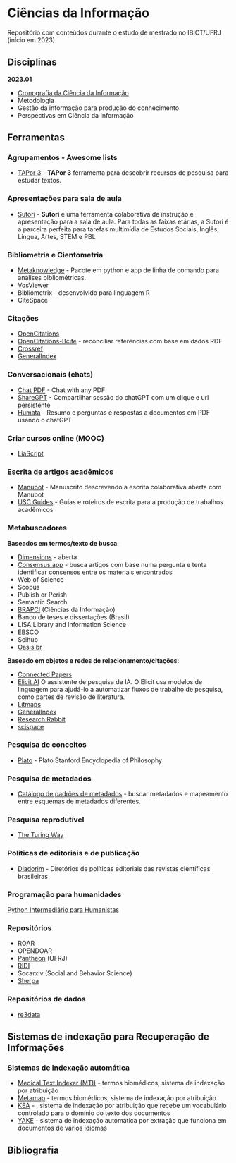 # Ciências da Informação

Repositório com conteúdos durante o estudo de mestrado no IBICT/UFRJ (início em 2023)

## Disciplinas

**2023.01**

- [Cronografia da Ciência da Informação](/disciplinas/cronografia-da-ciencia-da-informacao.md)
- Metodologia
- Gestão da informação para produção do conhecimento
- Perspectivas em Ciência da Informação

## Ferramentas

### Agrupamentos - Awesome lists

- [TAPor 3](https://tapor.ca/home) - **TAPor 3** ferramenta para descobrir recursos de pesquisa para estudar textos.

### Apresentações para sala de aula

- [Sutori](https://www.sutori.com/en/) - **Sutori** é uma ferramenta colaborativa de instrução e apresentação para a sala de aula. Para todas as faixas etárias, a Sutori é a parceira perfeita para tarefas multimídia de Estudos Sociais, Inglês, Língua, Artes, STEM e PBL

### Bibliometria e Cientometria

- [Metaknowledge](https://metaknowledge.readthedocs.io/en/latest/) - Pacote em python e app de linha de comando para análises bibliométricas.
- VosViewer
- Bibliometrix - desenvolvido para linguagem R
- CiteSpace

### Citações

- [OpenCitations](https://opencitations.net/)
- [OpenCitations-Bcite](https://github.com/opencitations/bcite) - reconciliar referências com base em dados RDF
- [Crossref](https://www.crossref.org/)
- [GeneralIndex](https://archive.org/details/GeneralIndex)

### Conversacionais (chats)

- [Chat PDF](https://www.chatpdf.com/) - Chat with any PDF
- [ShareGPT](https://sharegpt.com/) - Compartilhar sessão do chatGPT com um clique e url persistente
- [Humata](https://humata.ai) - Resumo e perguntas e respostas a documentos em PDF usando o chatGPT 

### Criar cursos online (MOOC)

- [LiaScript](https://liascript.github.io/)


### Escrita de artigos acadêmicos

- [Manubot](https://greenelab.github.io/meta-review/) - Manuscrito descrevendo a escrita colaborativa aberta com Manubot
- [USC Guides](https://libguides-usc-edu.translate.goog/writingguide) - Guias e roteiros de escrita para a produção de trabalhos acadêmicos

### Metabuscadores

**Baseados em termos/texto de busca**:

- [Dimensions](https://www.dimensions.ai) - aberta
- [Consensus.app](https://consensus.app/) - busca artigos com base numa pergunta e tenta identificar consensos entre os materiais encontrados
- Web of Science
- Scopus
- Publish or Perish
- Semantic Search
- [BRAPCI](https://brapci.inf.br) (Ciências da Informação)
- Banco de teses e dissertações (Brasil)
- LISA Library and Information Science
- [EBSCO](https://www.ebsco.com)
- Scihub
- [Oasis.br](https://oasisbr.ibict.br/)


**Baseado em objetos e redes de relacionamento/citações**:

- [Connected Papers](https://www.connectedpapers.com/)
- [Elicit AI](https://elicit.org) O assistente de pesquisa de IA. O Elicit usa modelos de linguagem para ajudá-lo a automatizar fluxos de trabalho de pesquisa, como partes de revisão de literatura.
- [Litmaps](https://app.litmaps.com/)
- [GeneralIndex](https://archive.org/details/GeneralIndex)
- [Research Rabbit](https://researchrabbitapp.com/home)
- [scispace](https://typeset.io/)

### Pesquisa de conceitos

- [Plato](https://plato.stanford.edu/) - Plato Stanford Encyclopedia of Philosophy

### Pesquisa de metadados

- [Catálogo de padrões de metadados](https://rdamsc.bath.ac.uk/) - buscar metadados e mapeamento entre esquemas de metadados diferentes.

### Pesquisa reprodutível

- [The Turing Way](https://the-turing-way.netlify.app/reproducible-research/reproducible-research.html)

### Políticas de editoriais e de publicação

- [Diadorim](https://diadorim.ibict.br/) - Diretórios de políticas editoriais das revistas científicas brasileiras

### Programação para humanidades

[Python Intermediário para Humanistas](http://intermediate-python.pythonhumanities.com/intro.html)

### Repositórios

- ROAR
- OPENDOAR
- [Pantheon](https://pantheon.ufrj.br) (UFRJ)
- [RIDI](http://ridi.ibict.br)
- Socarxiv (Social and Behavior Science)
- [Sherpa](https://sherpa.ac.uk/)


### Repositórios de dados

- [re3data](https://re3data.org)


## Sistemas de indexação para Recuperação de Informações

### Sistemas de indexação automática

- [Medical Text Indexer (MTI)](https://ii.nlm.nih.qov/Interactive/MTI/mti.shtml) - termos biomédicos, sistema de indexação por atribuição
- [Metamap](https://metamap.nlm.nih.govl) - termos biomédicos, sistema de indexação por atribuição
- [KEA](http://community.nzdl.org/kea/_) - , sistema de indexação por atribuição que recebe um vocabulário controlado para o domínio do texto dos documentos
- [YAKE](http://yake.inesctec.ptl) - sistema de indexação automática por extração que funciona em documentos de vários idiomas

## Bibliografia 
